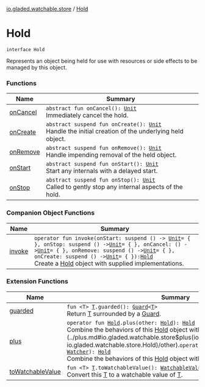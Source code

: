 [io.gladed.watchable.store](../index.md) / [Hold](./index.md)

# Hold

`interface Hold`

Represents an object being held for use with resources or side effects to be managed by
this object.

### Functions

| Name | Summary |
|---|---|
| [onCancel](on-cancel.md) | `abstract fun onCancel(): `[`Unit`](https://kotlinlang.org/api/latest/jvm/stdlib/kotlin/-unit/index.html)<br>Immediately cancel the hold. |
| [onCreate](on-create.md) | `abstract suspend fun onCreate(): `[`Unit`](https://kotlinlang.org/api/latest/jvm/stdlib/kotlin/-unit/index.html)<br>Handle the initial creation of the underlying held object. |
| [onRemove](on-remove.md) | `abstract suspend fun onRemove(): `[`Unit`](https://kotlinlang.org/api/latest/jvm/stdlib/kotlin/-unit/index.html)<br>Handle impending removal of the held object. |
| [onStart](on-start.md) | `abstract suspend fun onStart(): `[`Unit`](https://kotlinlang.org/api/latest/jvm/stdlib/kotlin/-unit/index.html)<br>Start any internals with a delayed start. |
| [onStop](on-stop.md) | `abstract suspend fun onStop(): `[`Unit`](https://kotlinlang.org/api/latest/jvm/stdlib/kotlin/-unit/index.html)<br>Called to gently stop any internal aspects of the hold. |

### Companion Object Functions

| Name | Summary |
|---|---|
| [invoke](invoke.md) | `operator fun invoke(onStart: suspend () -> `[`Unit`](https://kotlinlang.org/api/latest/jvm/stdlib/kotlin/-unit/index.html)` = { }, onStop: suspend () -> `[`Unit`](https://kotlinlang.org/api/latest/jvm/stdlib/kotlin/-unit/index.html)` = { }, onCancel: () -> `[`Unit`](https://kotlinlang.org/api/latest/jvm/stdlib/kotlin/-unit/index.html)` = { }, onRemove: suspend () -> `[`Unit`](https://kotlinlang.org/api/latest/jvm/stdlib/kotlin/-unit/index.html)` = { }, onCreate: suspend () -> `[`Unit`](https://kotlinlang.org/api/latest/jvm/stdlib/kotlin/-unit/index.html)` = { }): `[`Hold`](./index.md)<br>Create a [Hold](./index.md) object with supplied implementations. |

### Extension Functions

| Name | Summary |
|---|---|
| [guarded](../../io.gladed.watchable.util/guarded.md) | `fun <T> `[`T`](../../io.gladed.watchable.util/guarded.md#T)`.guarded(): `[`Guard`](../../io.gladed.watchable.util/-guard/index.md)`<`[`T`](../../io.gladed.watchable.util/guarded.md#T)`>`<br>Return [T](../../io.gladed.watchable.util/guarded.md#T) surrounded by a [Guard](../../io.gladed.watchable.util/-guard/index.md). |
| [plus](../plus.md) | `operator fun `[`Hold`](./index.md)`.plus(other: `[`Hold`](./index.md)`): `[`Hold`](./index.md)<br>Combine the behaviors of this [Hold](./index.md) object with [other](../plus.md#io.gladed.watchable.store$plus(io.gladed.watchable.store.Hold, io.gladed.watchable.store.Hold)/other).`operator fun `[`Hold`](./index.md)`.plus(other: `[`Watcher`](../../io.gladed.watchable/-watcher/index.md)`): `[`Hold`](./index.md)<br>Combine the behaviors of this [Hold](./index.md) object with a [Watcher](../../io.gladed.watchable/-watcher/index.md). |
| [toWatchableValue](../../io.gladed.watchable/to-watchable-value.md) | `fun <T> `[`T`](../../io.gladed.watchable/to-watchable-value.md#T)`.toWatchableValue(): `[`WatchableValue`](../../io.gladed.watchable/-watchable-value/index.md)`<`[`T`](../../io.gladed.watchable/to-watchable-value.md#T)`>`<br>Convert this [T](../../io.gladed.watchable/to-watchable-value.md#T) to a watchable value of [T](../../io.gladed.watchable/to-watchable-value.md#T). |
